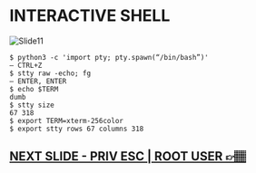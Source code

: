 # INTERACTIVE SHELL

![Slide11](https://i.postimg.cc/w6x38T39/slides11.jpg)

```
$ python3 -c 'import pty; pty.spawn(“/bin/bash”)'
— CTRL+Z
$ stty raw -echo; fg
— ENTER, ENTER
$ echo $TERM
dumb
$ stty size
67 318
$ export TERM=xterm-256color
$ export stty rows 67 columns 318
```

## [NEXT SLIDE  - PRIV ESC | ROOT USER 👉🏽](12-slide.md)
